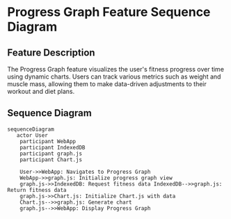 # Progress Graph Feature Sequence Diagram

## Feature Description
The Progress Graph feature visualizes the user's fitness progress over time using dynamic charts. Users can track various metrics such as weight and muscle mass, allowing them to make data-driven adjustments to their workout and diet plans.

## Sequence Diagram
```mermaid
sequenceDiagram
   actor User
    participant WebApp
    participant IndexedDB
    participant graph.js
    participant Chart.js
    
    User->>WebApp: Navigates to Progress Graph 
    WebApp->>graph.js: Initialize progress graph view 
    graph.js->>IndexedDB: Request fitness data IndexedDB-->>graph.js: Return fitness data 
    graph.js->>Chart.js: Initialize Chart.js with data 
    Chart.js-->>graph.js: Generate chart 
    graph.js-->>WebApp: Display Progress Graph